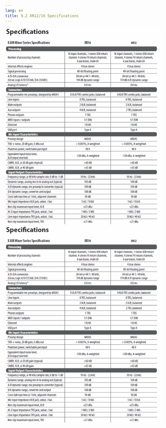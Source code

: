 ```yaml
---
lang: en
title: 9.2 XR12/16 Specifications
---
```

![XR12/16 Specifications Image](/assets/img/x-air_manual/XR12_specifications.png)
![XR12/16 Specifications Image 2](/assets/img/x-air_manual/XR12_specifications.png)
